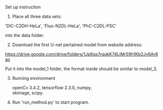 Set up instruction 

1. Place all three data sets:
 
'DIC-C2DH-HeLa', 'Fluo-N2DL-HeLa', 'PhC-C2DL-PSC' 

into the data folder.


2. Download the first U-net pertained model from website address:

 https://drive.google.com/drive/folders/1Jp6qs7rqqkK74LjMr59h1Kb2Jv6Ar8ao
 
Put it into the model_1 folder, the format inside should be similar to model_3.


3. Running environment

   openCv 3.4.2, 
   tensorflow 2.3.0, 
   numpy,  
   skimage, 
   scipy.

4. Run 'run_method.py' to start program.
